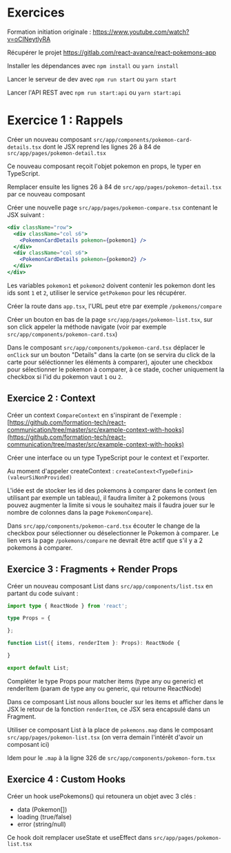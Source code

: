 # Exercices

Formation initiation originale : https://www.youtube.com/watch?v=oCINeytlyRA

Récupérer le projet https://gitlab.com/react-avance/react-pokemons-app

Installer les dépendances avec `npm install` ou `yarn install`

Lancer le serveur de dev avec `npm run start` ou `yarn start`

Lancer l'API REST avec `npm run start:api` ou `yarn start:api`

# Exercice 1 : Rappels

Créer un nouveau composant `src/app/components/pokemon-card-details.tsx` dont le JSX reprend les lignes 26 à 84
de `src/app/pages/pokemon-detail.tsx`

Ce nouveau composant reçoit l'objet pokemon en props, le typer en TypeScript.

Remplacer ensuite les lignes 26 à 84 de `src/app/pages/pokemon-detail.tsx` par ce nouveau composant

Créer une nouvelle page `src/app/pages/pokemon-compare.tsx` contenant le JSX suivant :

```jsx
<div className="row">
  <div className="col s6">
    <PokemonCardDetails pokemon={pokemon1} />
  </div>
  <div className="col s6">
    <PokemonCardDetails pokemon={pokemon2} />
  </div>
</div>
```

Les variables `pokemon1` et `pokemon2` doivent contenir les pokemon dont les ids sont `1` et `2`, utiliser le
service `getPokemon` pour les récupérer.

Créer la route dans `app.tsx`, l'URL peut etre par exemple `/pokemons/compare`

Créer un bouton en bas de la page `src/app/pages/pokemon-list.tsx`, sur son click appeler la méthode navigate (voir par
exemple `src/app/components/pokemon-card.tsx`)

Dans le composant `src/app/components/pokemon-card.tsx` déplacer le `onClick` sur un bouton "Details" dans la carte (on
se servira du click de la carte pour séléctionner les éléments à comparer), ajouter une checkbox pour sélectionner le pokemon à comparer, à ce stade, cocher uniquement la checkbox si l'id du pokemon vaut `1` ou `2`.

## Exercice 2 : Context

Créer un context `CompareContext` en s'inspirant de l'exemple :
[https://github.com/formation-tech/react-communication/tree/master/src/example-context-with-hooks](https://github.com/formation-tech/react-communication/tree/master/src/example-context-with-hooks)

Créer une interface ou un type TypeScript pour le context et l'exporter.

Au moment d'appeler createContext : `createContext<TypeDefini>(valeurSiNonProvided)`

L'idée est de stocker les id des pokemons à comparer dans le context (en utilisant par exemple un tableau), il faudra limiter à 2 pokemons (vous pouvez augmenter la limite si vous le souhaitez mais il faudra jouer sur le nombre de colonnes dans la page `PokemonCompare`).

Dans `src/app/components/pokemon-card.tsx` écouter le change de la checkbox pour sélectionner ou déselectionner le Pokemon à comparer. Le lien vers la page `/pokemons/compare` ne devrait être actif que s'il y a 2 pokemons à comparer.

## Exercice 3 : Fragments + Render Props

Créer un nouveau composant List dans `src/app/components/list.tsx` en partant du code suivant :

```ts
import type { ReactNode } from 'react';

type Props = {

};

function List({ items, renderItem }: Props): ReactNode {

}

export default List;
```

Compléter le type Props pour matcher items (type any ou generic) et renderItem (param de type any ou generic, qui retourne ReactNode)

Dans ce composant List nous allons boucler sur les items et afficher dans le JSX le retour de la fonction `renderItem`, ce JSX sera encapsulé dans un Fragment.

Utiliser ce composant List à la place de `pokemons.map` dans le composant `src/app/pages/pokemon-list.tsx` (on verra demain l'intérêt d'avoir un composant ici)

Idem pour le `.map` à la ligne 326 de `src/app/components/pokemon-form.tsx`

## Exercice 4 : Custom Hooks

Créer un hook usePokemons() qui retounera un objet avec 3 clés :
- data (Pokemon[])
- loading (true/false)
- error (string/null)

Ce hook doit remplacer useState et useEffect dans `src/app/pages/pokemon-list.tsx`